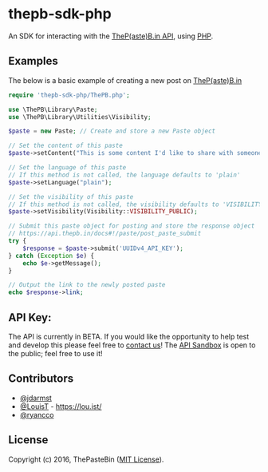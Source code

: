 # thepb-sdk-php
An SDK for interacting with the [TheP(aste)B.in API], using [PHP].

Examples
---
The below is a basic example of creating a new post on [TheP(aste)B.in]
```php
require 'thepb-sdk-php/ThePB.php';

use \ThePB\Library\Paste;
use \ThePB\Library\Utilities\Visibility;

$paste = new Paste; // Create and store a new Paste object

// Set the content of this paste
$paste->setContent("This is some content I'd like to share with someone!");

// Set the language of this paste
// If this method is not called, the language defaults to 'plain'
$paste->setLanguage("plain");

// Set the visibility of this paste
// If this method is not called, the visibility defaults to 'VISIBILITY_PUBLIC'
$paste->setVisibility(Visibility::VISIBILITY_PUBLIC);

// Submit this paste object for posting and store the response object
// https://api.thepb.in/docs#!/paste/post_paste_submit
try {
    $response = $paste->submit('UUIDv4_API_KEY');
} catch (Exception $e) {
    echo $e->getMessage();
}

// Output the link to the newly posted paste
echo $response->link;
```

API Key:
---
The API is currently in BETA. If you would like the opportunity to help test and develop this please feel free to [contact us]! The [API Sandbox] is open to the public; feel free to use it!

Contributors
---
* [@jdarmst](https://github.com/jdarmst)
* [@LouisT](https://github.com/LouisT) - https://lou.ist/
* [@ryancco](https://github.com/ryancco)

License
---
Copyright (c) 2016, ThePasteBin ([MIT License]).


[PHP]: https://secure.php.net/
[TheP(aste)B.in API]: https://api.thepb.in/
[TheP(aste)B.in]: https://thepb.in/
[contact us]: https://thepb.in/contact
[MIT License]: LICENSE
[API Sandbox]: https://api-sandbox.thepb.in/
